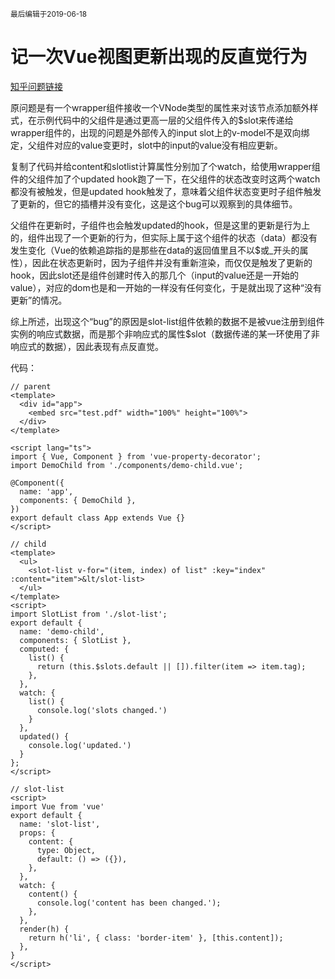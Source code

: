 <small>最后编辑于2019-06-18</small>

# 记一次Vue视图更新出现的反直觉行为
[知乎问题链接](https://www.zhihu.com/question/329842077)

原问题是有一个wrapper组件接收一个VNode类型的属性来对该节点添加额外样式，在示例代码中的父组件是通过更高一层的父组件传入的$slot来传递给wrapper组件的，出现的问题是外部传入的input slot上的v-model不是双向绑定，父组件对应的value变更时，slot中的input的value没有相应更新。

复制了代码并给content和slotlist计算属性分别加了个watch，给使用wrapper组件的父组件加了个updated hook跑了一下，在父组件的状态改变时这两个watch都没有被触发，但是updated hook触发了，意味着父组件状态变更时子组件触发了更新的，但它的插槽并没有变化，这是这个bug可以观察到的具体细节。

父组件在更新时，子组件也会触发updated的hook，但是这里的更新是行为上的，组件出现了一个更新的行为，但实际上属于这个组件的状态（data）都没有发生变化（Vue的依赖追踪指的是那些在data的返回值里且不以$或_开头的属性），因此在状态更新时，因为子组件并没有重新渲染，而仅仅是触发了更新的hook，因此slot还是组件创建时传入的那几个（input的value还是一开始的value），对应的dom也是和一开始的一样没有任何变化，于是就出现了这种“没有更新”的情况。

综上所述，出现这个“bug”的原因是slot-list组件依赖的数据不是被vue注册到组件实例的响应式数据，而是那个非响应式的属性$slot（数据传递的某一环使用了非响应式的数据），因此表现有点反直觉。

代码：
```vue
// parent
<template>
  <div id="app">
    <embed src="test.pdf" width="100%" height="100%">
  </div>
</template>

<script lang="ts">
import { Vue, Component } from 'vue-property-decorator';
import DemoChild from './components/demo-child.vue';

@Component({
  name: 'app',
  components: { DemoChild },
})
export default class App extends Vue {}
</script>

// child
<template>
  <ul>
    <slot-list v-for="(item, index) of list" :key="index" :content="item">&lt/slot-list>
  </ul>
</template>
<script>
import SlotList from './slot-list';
export default {
  name: 'demo-child',
  components: { SlotList },
  computed: {
    list() {
      return (this.$slots.default || []).filter(item => item.tag);
    },
  },
  watch: {
    list() {
      console.log('slots changed.')
    }
  },
  updated() {
    console.log('updated.')
  }
};
</script>

// slot-list
<script>
import Vue from 'vue'
export default {
  name: 'slot-list',
  props: {
    content: {
      type: Object,
      default: () => ({}),
    },
  },
  watch: {
    content() {
      console.log('content has been changed.');
    },
  },
  render(h) {
    return h('li', { class: 'border-item' }, [this.content]);
  },
}
</script>
```